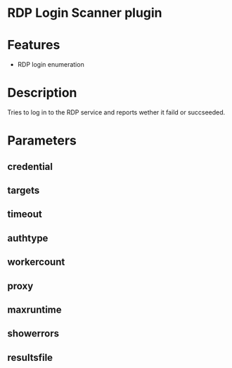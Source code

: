 # RDP Login Scanner plugin

# Features
- RDP login enumeration

# Description
Tries to log in to the RDP service and reports wether it faild or succseeded.

# Parameters
## credential
## targets
## timeout
## authtype
## workercount
## proxy
## maxruntime
## showerrors
## resultsfile
